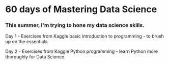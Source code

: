 # 60 days of Mastering Data Science

### This summer, I'm trying to hone my data science skills.
Day 1 - Exercises from Kaggle basic introduction to programming - to brush up on the essentials.

Day 2 - Exercises from Kaggle Python programming - learn Python more thoroughly for Data Science.
